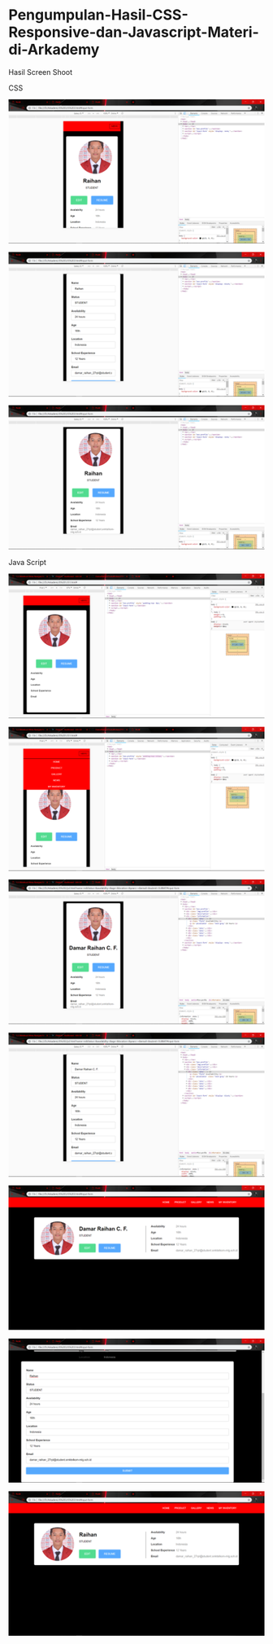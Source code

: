 # Pengumpulan-Hasil-CSS-Responsive-dan-Javascript-Materi-di-Arkademy

Hasil Screen Shoot

CSS

![alt text](https://github.com/DamarRaihanChoirulFirdaus27RPL/Pengumpulan-Hasil-CSS-Responsive-dan-Javascript-Materi-di-Arkademy/blob/master/CSS1.png)

![alt text](https://github.com/DamarRaihanChoirulFirdaus27RPL/Pengumpulan-Hasil-CSS-Responsive-dan-Javascript-Materi-di-Arkademy/blob/master/CSS2.png)

![alt text](https://github.com/DamarRaihanChoirulFirdaus27RPL/Pengumpulan-Hasil-CSS-Responsive-dan-Javascript-Materi-di-Arkademy/blob/master/CSS3.png)

Java Script

![alt text](https://github.com/DamarRaihanChoirulFirdaus27RPL/Pengumpulan-Hasil-CSS-Responsive-dan-Javascript-Materi-di-Arkademy/blob/master/1.png)

![alt text](https://github.com/DamarRaihanChoirulFirdaus27RPL/Pengumpulan-Hasil-CSS-Responsive-dan-Javascript-Materi-di-Arkademy/blob/master/2.png)

![alt text](https://github.com/DamarRaihanChoirulFirdaus27RPL/Pengumpulan-Hasil-CSS-Responsive-dan-Javascript-Materi-di-Arkademy/blob/master/3.png)

![alt text](https://github.com/DamarRaihanChoirulFirdaus27RPL/Pengumpulan-Hasil-CSS-Responsive-dan-Javascript-Materi-di-Arkademy/blob/master/4.png)

![alt text](https://github.com/DamarRaihanChoirulFirdaus27RPL/Pengumpulan-Hasil-CSS-Responsive-dan-Javascript-Materi-di-Arkademy/blob/master/5.png)

![alt text](https://github.com/DamarRaihanChoirulFirdaus27RPL/Pengumpulan-Hasil-CSS-Responsive-dan-Javascript-Materi-di-Arkademy/blob/master/6.png)

![alt text](https://github.com/DamarRaihanChoirulFirdaus27RPL/Pengumpulan-Hasil-CSS-Responsive-dan-Javascript-Materi-di-Arkademy/blob/master/7.png)
